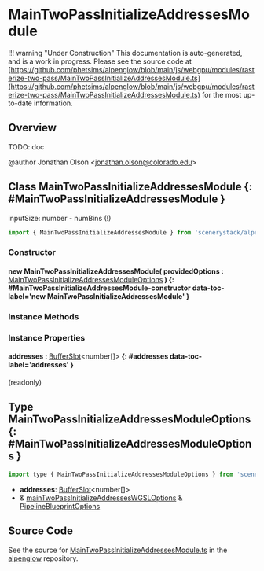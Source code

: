 # MainTwoPassInitializeAddressesModule

!!! warning "Under Construction"
    This documentation is auto-generated, and is a work in progress. Please see the source code at
    [https://github.com/phetsims/alpenglow/blob/main/js/webgpu/modules/rasterize-two-pass/MainTwoPassInitializeAddressesModule.ts](https://github.com/phetsims/alpenglow/blob/main/js/webgpu/modules/rasterize-two-pass/MainTwoPassInitializeAddressesModule.ts) for the most up-to-date information.

## Overview

TODO: doc

@author Jonathan Olson &lt;jonathan.olson@colorado.edu&gt;

## Class MainTwoPassInitializeAddressesModule {: #MainTwoPassInitializeAddressesModule }


inputSize: number - numBins (!)

```js
import { MainTwoPassInitializeAddressesModule } from 'scenerystack/alpenglow';
```
### Constructor

#### new MainTwoPassInitializeAddressesModule( providedOptions : <span style="font-weight: 400;">[MainTwoPassInitializeAddressesModuleOptions](../alpenglow/MainTwoPassInitializeAddressesModule.md#MainTwoPassInitializeAddressesModuleOptions)</span> ) {: #MainTwoPassInitializeAddressesModule-constructor data-toc-label='new MainTwoPassInitializeAddressesModule' }

### Instance Methods



### Instance Properties

#### addresses : <span style="font-weight: 400;">[BufferSlot](../alpenglow/BufferSlot.md)&lt;<span style="color: hsla(calc(var(--md-hue) + 180deg),80%,40%,1);">number</span>[]&gt;</span> {: #addresses data-toc-label='addresses' }

(readonly)



## Type MainTwoPassInitializeAddressesModuleOptions {: #MainTwoPassInitializeAddressesModuleOptions }


```js
import type { MainTwoPassInitializeAddressesModuleOptions } from 'scenerystack/alpenglow';
```


- **addresses**: [BufferSlot](../alpenglow/BufferSlot.md)&lt;<span style="color: hsla(calc(var(--md-hue) + 180deg),80%,40%,1);">number</span>[]&gt;
- &amp; [mainTwoPassInitializeAddressesWGSLOptions](../alpenglow/mainTwoPassInitializeAddressesWGSL.md#mainTwoPassInitializeAddressesWGSLOptions) &amp; [PipelineBlueprintOptions](../alpenglow/PipelineBlueprint.md#PipelineBlueprintOptions)




## Source Code

See the source for [MainTwoPassInitializeAddressesModule.ts](https://github.com/phetsims/alpenglow/blob/main/js/webgpu/modules/rasterize-two-pass/MainTwoPassInitializeAddressesModule.ts) in the [alpenglow](https://github.com/phetsims/alpenglow) repository.

